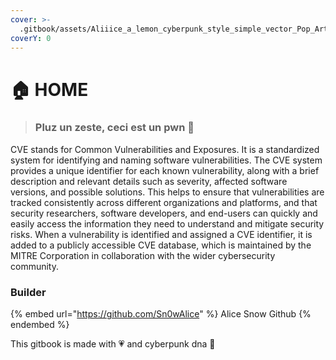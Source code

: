 ```yaml
---
cover: >-
  .gitbook/assets/Aliiice_a_lemon_cyberpunk_style_simple_vector_Pop_Art--no_text__a2a03d4c-4ca4-4777-b878-0d8660d625e2.png
coverY: 0
---
```


# 🏠 HOME

> ### Pluz un zeste, ceci est un pwn 🍋

CVE stands for Common Vulnerabilities and Exposures. It is a standardized system for identifying and naming software vulnerabilities. The CVE system provides a unique identifier for each known vulnerability, along with a brief description and relevant details such as severity, affected software versions, and possible solutions. This helps to ensure that vulnerabilities are tracked consistently across different organizations and platforms, and that security researchers, software developers, and end-users can quickly and easily access the information they need to understand and mitigate security risks. When a vulnerability is identified and assigned a CVE identifier, it is added to a publicly accessible CVE database, which is maintained by the MITRE Corporation in collaboration with the wider cybersecurity community.



### Builder

{% embed url="https://github.com/Sn0wAlice" %}
Alice Snow Github
{% endembed %}

This gitbook is made with 💗 and cyberpunk dna 🧬